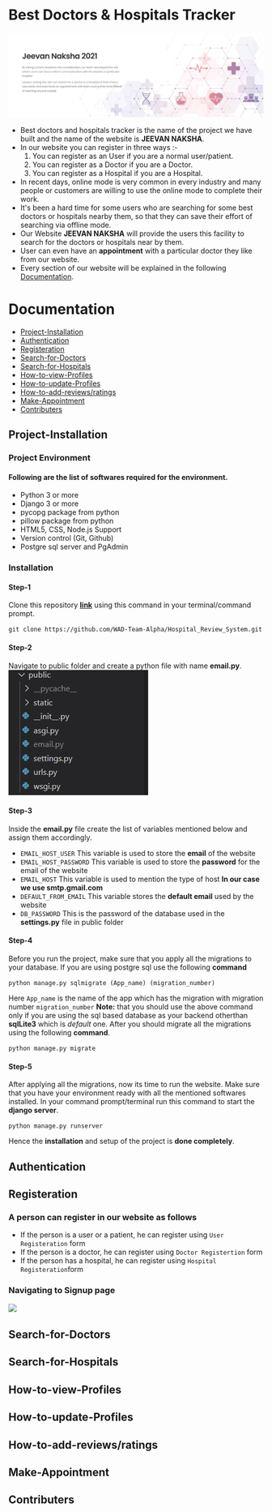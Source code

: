 # Best Doctors & Hospitals Tracker
![](/images/image1.JPG)
* Best doctors and hospitals tracker is the name of the project we have built and the name of the website is **JEEVAN NAKSHA**.
* In our website you can register in three ways :-
   1. You can register as an User if you are a normal user/patient.
   2. You can register as a Doctor if you are a Doctor.
   3. You can register as a Hospital if you are a Hospital.
* In recent days, online mode is very common in every industry and many people or customers are willing to use the online mode to complete their work.
* It's been a hard time for some users who are searching for some best doctors or hospitals nearby them, so that they can save their effort of searching via offline mode.
* Our Website **JEEVAN NAKSHA** will provide the users this facility to search for the doctors or hospitals near by them.
* User can even have an **appointment** with a particular doctor they like from our website.
* Every section of our website will be explained in the following [Documentation](#documentation).

# Documentation
* [Project-Installation](#Project-Installation)
* [Authentication](#Authentication)
* [Registeration](#Registeration)
* [Search-for-Doctors](#Search-for-Doctors)
* [Search-for-Hospitals](#Search-for-Hospitals)
* [How-to-view-Profiles](#How-to-view-Profiles)
* [How-to-update-Profiles](#How-to-update-Profiles)
* [How-to-add-reviews/ratings](#How-to-add-reviews/ratings)
* [Make-Appointment](#Make-Appointment)
* [Contributers](#Contributers)

## Project-Installation
### Project Environment
#### Following are the list of softwares required for the environment.
* Python 3 or more
* Django 3 or more
* pycopg package from python
* pillow package from python
* HTML5, CSS, Node.js Support
* Version control (Git, Github)
* Postgre sql server and PgAdmin
### Installation
#### Step-1 
Clone this repository **[link](https://github.com/WAD-Team-Alpha/Hospital_Review_System.git)** using this command in your terminal/command prompt.
```
git clone https://github.com/WAD-Team-Alpha/Hospital_Review_System.git
```
#### Step-2 
Navigate to public folder and create a python file with name **email.py**.\
![](/images/Capture.JPG)
#### Step-3 
Inside the **email.py** file create the list of variables mentioned below and assign them accordingly.
* ```EMAIL_HOST_USER```     This variable is used to store the **email** of the website
* ```EMAIL_HOST_PASSWORD``` This variable is used to store the **password** for the email of the website
* ```EMAIL_HOST```          This variable is used to mention the type of host **In our case we use smtp.gmail.com**
* ```DEFAULT_FROM_EMAIL```  This variable stores the **default email** used by the website
* ```DB_PASSWORD```         This is the password of the database used in the **settings.py** file in public folder
#### Step-4
Before you run the project, make sure that you apply all the migrations to your database. If you are using postgre sql use the following **command**
```
python manage.py sqlmigrate (App_name) (migration_number)
```
Here ```App_name``` is the name of the app which has the migration with migration number ``` migration_number ```
**Note:** that you should use the above command only if you are using the sql based database as your backend otherthan **sqlLite3** which is *default* one.
After you should migrate all the migrations using the following **command**.
```
python manage.py migrate
```
#### Step-5
After applying all the migrations, now its time to run the website. Make sure that you have your environment ready with all the mentioned softwares installed. In your command prompt/terminal run this command to start the **django server**.
```
python manage.py runserver
```

Hence the **installation** and setup of the project is **done completely**.

## Authentication
## Registeration
### A person can register in our website as follows
* If the person is a user or a patient, he can register using ```User Registeration``` form
* If the person is a doctor, he can register using ```Doctor Registertion``` form
* If the person has a hospital, he can register using ``` Hospital Registeration ```form
### Navigating to Signup page
![](/images/video.gif)


## Search-for-Doctors
## Search-for-Hospitals
## How-to-view-Profiles
## How-to-update-Profiles
## How-to-add-reviews/ratings
## Make-Appointment
## Contributers
